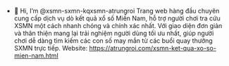 - 👋 Hi, I’m @xsmn-sxmn-kqxsmn-atrungroi
Trang web hàng đầu chuyên cung cấp dịch vụ dò kết quả xổ số Miền Nam, hỗ trợ người chơi tra cứu XSMN một cách nhanh chóng và chính xác nhất. Với giao diện đơn giản và thân thiện mang lại trải nghiệm người dùng tối ưu nhất, giúp người chơi dễ dàng tìm kiếm các con số may mắn từ các buổi quay thưởng SXMN trực tiếp.
Website: https://atrungroi.com/xsmn-ket-qua-xo-so-mien-nam.html
